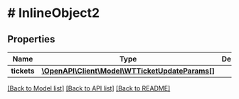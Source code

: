 # # InlineObject2

## Properties

Name | Type | Description | Notes
------------ | ------------- | ------------- | -------------
**tickets** | [**\OpenAPI\Client\Model\WTTicketUpdateParams[]**](WTTicketUpdateParams.md) |  |

[[Back to Model list]](../../README.md#models) [[Back to API list]](../../README.md#endpoints) [[Back to README]](../../README.md)
